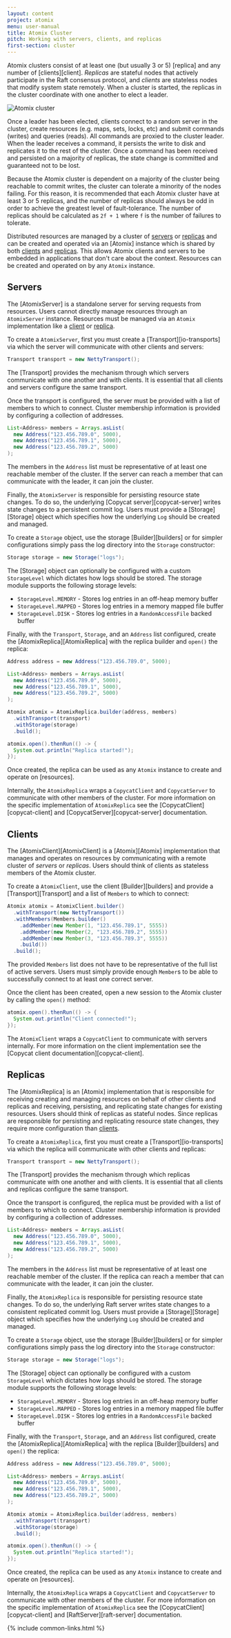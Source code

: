 ```yaml
---
layout: content
project: atomix
menu: user-manual
title: Atomix Cluster
pitch: Working with servers, clients, and replicas
first-section: cluster
---
```


Atomix clusters consist of at least one (but usually 3 or 5) [replica] and any number of [clients][client]. *Replicas* are stateful nodes that actively participate in the Raft consensus protocol, and *clients* are stateless nodes that modify system state remotely. When a cluster is started, the replicas in the cluster coordinate with one another to elect a leader.

![Atomix cluster](http://s24.postimg.org/3jrc7yuad/IMG_0007.png)

Once a leader has been elected, clients connect to a random server in the cluster, create resources (e.g. maps, sets, locks, etc) and submit commands (writes) and queries (reads). All commands are proxied to the cluster leader. When the leader receives a command, it persists the write to disk and replicates it to the rest of the cluster. Once a command has been received and persisted on a majority of replicas, the state change is committed and guaranteed not to be lost.

Because the Atomix cluster is dependent on a majority of the cluster being reachable to commit writes, the cluster can tolerate a minority of the nodes failing. For this reason, it is recommended that each Atomix cluster have at least 3 or 5 replicas, and the number of replicas should always be odd in order to achieve the greatest level of fault-tolerance. The number of replicas should be calculated as `2f + 1` where `f` is the number of failures to tolerate.

Distributed resources are managed by a cluster of [servers](#servers) or [replicas](#replicas) and can be created and operated via an [Atomix] instance which is shared by both [clients](#clients) and [replicas](#replicas). This allows Atomix clients and servers to be embedded in applications that don't care about the context. Resources can be created and operated on by any `Atomix` instance.

## Servers

The [AtomixServer] is a standalone server for serving requests from resources. Users cannot directly manage resources through an `AtomixServer` instance. Resources must be managed via an `Atomix` implementation like a [client](#clients) or [replica](#replica).

To create a `AtomixServer`, first you must create a [Transport][io-transports] via which the server will communicate with other clients and servers:

```java
Transport transport = new NettyTransport();
```

The [Transport] provides the mechanism through which servers communicate with one another and with clients. It is essential that all clients and servers configure the same transport.

Once the transport is configured, the server must be provided with a list of members to which to connect. Cluster membership information is provided by configuring a collection of addresses.

```java
List<Address> members = Arrays.asList(
  new Address("123.456.789.0", 5000),
  new Address("123.456.789.1", 5000),
  new Address("123.456.789.2", 5000)
);
```

The members in the `Address` list must be representative of at least one reachable member of the cluster. If the server can reach a member that can communicate with the leader, it can join the cluster.

Finally, the `AtomixServer` is responsible for persisting resource state changes. To do so, the underlying [Copycat server][copycat-server] writes state changes to a persistent commit log. Users must provide a [Storage][Storage] object which specifies how the underlying `Log` should be created and managed.

To create a `Storage` object, use the storage [Builder][builders] or for simpler configurations simply pass the log directory into the `Storage` constructor:

```java
Storage storage = new Storage("logs");
```

The [Storage] object can optionally be configured with a custom `StorageLevel` which dictates how logs should be stored. The storage module supports the following storage levels:
* `StorageLevel.MEMORY` - Stores log entries in an off-heap memory buffer
* `StorageLevel.MAPPED` - Stores log entries in a memory mapped file buffer
* `StorageLevel.DISK` - Stores log entries in a `RandomAccessFile` backed buffer

Finally, with the `Transport`, `Storage`, and an `Address` list configured, create the [AtomixReplica][AtomixReplica] with the replica builder and `open()` the replica:

```java
Address address = new Address("123.456.789.0", 5000);

List<Address> members = Arrays.asList(
  new Address("123.456.789.0", 5000),
  new Address("123.456.789.1", 5000),
  new Address("123.456.789.2", 5000)
);

Atomix atomix = AtomixReplica.builder(address, members)
  .withTransport(transport)
  .withStorage(storage)
  .build();

atomix.open().thenRun(() -> {
  System.out.println("Replica started!");
});
```

Once created, the replica can be used as any `Atomix` instance to create and operate on [resources].

Internally, the `AtomixReplica` wraps a `CopycatClient` and `CopycatServer` to communicate with other members of the cluster. For more information on the specific implementation of `AtomixReplica` see the [CopycatClient][copycat-client] and [CopycatServer][copycat-server] documentation.

## Clients

The [AtomixClient][AtomixClient] is a [Atomix][Atomix] implementation that manages and operates on resources by communicating with a remote cluster of *servers* or *replicas*. Users should think of clients as stateless members of the Atomix cluster.

To create a `AtomixClient`, use the client [Builder][builders] and provide a [Transport][Transport] and a list of `Members` to which to connect:

```java
Atomix atomix = AtomixClient.builder()
  .withTransport(new NettyTransport())
  .withMembers(Members.builder()
    .addMember(new Member(1, "123.456.789.1", 5555))
    .addMember(new Member(2, "123.456.789.2", 5555))
    .addMember(new Member(3, "123.456.789.3", 5555))
    .build())
  .build();
```

The provided `Members` list does not have to be representative of the full list of active servers. Users must simply provide enough `Member`s to be able to successfully connect to at least one correct server.

Once the client has been created, open a new session to the Atomix cluster by calling the `open()` method:

```java
atomix.open().thenRun(() -> {
  System.out.println("Client connected!");
});
```

The `AtomixClient` wraps a `CopycatClient` to communicate with servers internally. For more information on the client implementation see the [Copycat client documentation][copycat-client].

## Replicas

The [AtomixReplica] is an [Atomix] implementation that is responsible for receiving creating and managing resources on behalf of other clients and replicas and receiving, persisting, and replicating state changes for existing resources. Users should think of replicas as stateful nodes. Since replicas are responsible for persisting and replicating resource state changes, they require more configuration than [clients](#atomixclient).

To create a `AtomixReplica`, first you must create a [Transport][io-transports] via which the replica will communicate with other clients and replicas:

```java
Transport transport = new NettyTransport();
```

The [Transport] provides the mechanism through which replicas communicate with one another and with clients. It is essential that all clients and replicas configure the same transport.

Once the transport is configured, the replica must be provided with a list of members to which to connect. Cluster membership information is provided by configuring a collection of addresses.

```java
List<Address> members = Arrays.asList(
  new Address("123.456.789.0", 5000),
  new Address("123.456.789.1", 5000),
  new Address("123.456.789.2", 5000)
);
```

The members in the `Address` list must be representative of at least one reachable member of the cluster. If the replica can reach a member that can communicate with the leader, it can join the cluster.

Finally, the `AtomixReplica` is responsible for persisting resource state changes. To do so, the underlying Raft server writes state changes to a consistent replicated commit log. Users must provide a [Storage][Storage] object which specifies how the underlying `Log` should be created and managed.

To create a `Storage` object, use the storage [Builder][builders] or for simpler configurations simply pass the log directory into the `Storage` constructor:

```java
Storage storage = new Storage("logs");
```

The [Storage] object can optionally be configured with a custom `StorageLevel` which dictates how logs should be stored. The storage module supports the following storage levels:
* `StorageLevel.MEMORY` - Stores log entries in an off-heap memory buffer
* `StorageLevel.MAPPED` - Stores log entries in a memory mapped file buffer
* `StorageLevel.DISK` - Stores log entries in a `RandomAccessFile` backed buffer

Finally, with the `Transport`, `Storage`, and an `Address` list configured, create the [AtomixReplica][AtomixReplica] with the replica [Builder][builders] and `open()` the replica:

```java
Address address = new Address("123.456.789.0", 5000);

List<Address> members = Arrays.asList(
  new Address("123.456.789.0", 5000),
  new Address("123.456.789.1", 5000),
  new Address("123.456.789.2", 5000)
);

Atomix atomix = AtomixReplica.builder(address, members)
  .withTransport(transport)
  .withStorage(storage)
  .build();

atomix.open().thenRun(() -> {
  System.out.println("Replica started!");
});
```

Once created, the replica can be used as any `Atomix` instance to create and operate on [resources].

Internally, the `AtomixReplica` wraps a `CopycatClient` and `CopycatServer` to communicate with other members of the cluster. For more information on the specific implementation of `AtomixReplica` see the [CopycatClient][copycat-client] and [RaftServer][raft-server] documentation.

{% include common-links.html %}